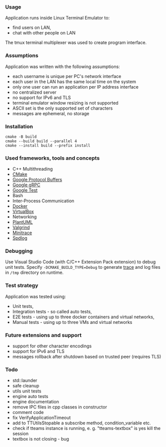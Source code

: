 ### Usage
Application runs inside Linux Terminal Emulator to:
- find users on LAN,
- chat with other people on LAN

The tmux terminal multiplexer was used to create program interface.

### Assumptions
Application was written with the following assumptions:
- each username is unique per PC's network interface
- each user in the LAN has the same local time on the system
- only one user can run an application per IP address interface
- no centralized server
- no support for IPv6 and TLS
- terminal emulator window resizing is not supported
- ASCII set is the only supported set of characters
- messages are ephemeral, no storage

### Installation
```
cmake -B build
cmake --build build --parallel 4
cmake --install build --prefix install
```

### Used frameworks, tools and concepts
- C++ Multithreading
- [CMake](https://cmake.org/)
- [Google Protocol Buffers](https://protobuf.dev/)
- [Google gRPC](https://grpc.io/)
- [Google Test](https://google.github.io/googletest/)
- Bash
- Inter-Process Communication
- [Docker](https://www.docker.com/)
- [VirtualBox](https://www.virtualbox.org/)
- Networking
- [PlantUML](https://valgrind.org/)
- [Valgrind](https://valgrind.org/)
- [Minitrace](https://github.com/hrydgard/minitrace)
- [Spdlog](https://github.com/gabime/spdlog)

### Debugging
Use Visual Studio Code (with C/C++ Extension Pack extension) to debug unit tests. Specify `-DCMAKE_BUILD_TYPE=Debug` to generate [trace](chrome://tracing/) and log files in `/tmp` directory on runtime.

### Test strategy
Application was tested using:
- Unit tests,
- Integration tests - so called auto tests,
- E2E tests - using up to three docker containers and virtual networks,
- Manual tests - using up to three VMs and virtual networks

### Future extensions and support
- support for other character encodings
- support for IPv6 and TLS
- messages rollback after shutdown based on trusted peer (requires TLS)

### Todo
- std::launder
- safe cleanup
- utils unit tests
- engine auto tests
- engine documentation
- remove IPC files in cpp classes in constructor
- comment code
- fix VerifyApplicationTimeout
- add to TTUtilsStopable a subscribe method, condition_variable etc.
- check if tteams instance is running, e. g. "tteams-textbox" is yes kill the session
- textbox is not closing - bug
